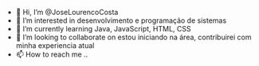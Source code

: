 - 👋 Hi, I’m @JoseLourencoCosta
- 👀 I’m interested in desenvolvimento e programação de sistemas
- 🌱 I’m currently learning Java, JavaScript, HTML, CSS
- 💞️ I’m looking to collaborate on estou iniciando na área, contribuirei com minha experiencia atual
- 📫 How to reach me ..

<!---
JoseLourencoCosta/JoseLourencoCosta is a ✨ special ✨ repository because its `README.md` (this file) appears on your GitHub profile.
You can click the Preview link to take a look at your changes.
--->
